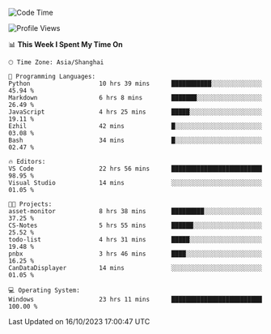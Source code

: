 <!--START_SECTION:waka-->
![Code Time](http://img.shields.io/badge/Code%20Time-1%2C305%20hrs%2031%20mins-blue)

![Profile Views](http://img.shields.io/badge/Profile%20Views-2-blue)

📊 **This Week I Spent My Time On** 

```text
🕑︎ Time Zone: Asia/Shanghai

💬 Programming Languages: 
Python                   10 hrs 39 mins      ███████████░░░░░░░░░░░░░░   45.94 % 
Markdown                 6 hrs 8 mins        ███████░░░░░░░░░░░░░░░░░░   26.49 % 
JavaScript               4 hrs 25 mins       █████░░░░░░░░░░░░░░░░░░░░   19.11 % 
Ezhil                    42 mins             █░░░░░░░░░░░░░░░░░░░░░░░░   03.08 % 
Bash                     34 mins             █░░░░░░░░░░░░░░░░░░░░░░░░   02.47 % 

🔥 Editors: 
VS Code                  22 hrs 56 mins      █████████████████████████   98.95 % 
Visual Studio            14 mins             ░░░░░░░░░░░░░░░░░░░░░░░░░   01.05 % 

🐱‍💻 Projects: 
asset-monitor            8 hrs 38 mins       █████████░░░░░░░░░░░░░░░░   37.25 % 
CS-Notes                 5 hrs 55 mins       ██████░░░░░░░░░░░░░░░░░░░   25.52 % 
todo-list                4 hrs 31 mins       █████░░░░░░░░░░░░░░░░░░░░   19.48 % 
pnbx                     3 hrs 46 mins       ████░░░░░░░░░░░░░░░░░░░░░   16.25 % 
CanDataDisplayer         14 mins             ░░░░░░░░░░░░░░░░░░░░░░░░░   01.05 % 

💻 Operating System: 
Windows                  23 hrs 11 mins      █████████████████████████   100.00 % 
```


 Last Updated on 16/10/2023 17:00:47 UTC
<!--END_SECTION:waka-->